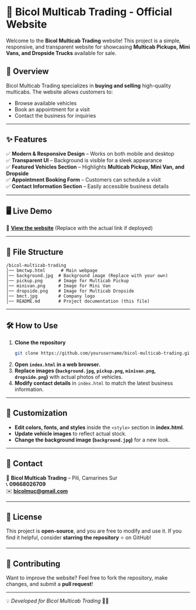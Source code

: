 # 🚗 Bicol Multicab Trading - Official Website  

Welcome to the **Bicol Multicab Trading** website! This project is a simple, responsive, and transparent website for showcasing **Multicab Pickups, Mini Vans, and Dropside Trucks** available for sale.  

## 📌 Overview  

Bicol Multicab Trading specializes in **buying and selling** high-quality multicabs. The website allows customers to:  
- Browse available vehicles  
- Book an appointment for a visit  
- Contact the business for inquiries  

---

## ✨ Features  

✅ **Modern & Responsive Design** – Works on both mobile and desktop  
✅ **Transparent UI** – Background is visible for a sleek appearance  
✅ **Featured Vehicles Section** – Highlights **Multicab Pickup, Mini Van, and Dropside**  
✅ **Appointment Booking Form** – Customers can schedule a visit  
✅ **Contact Information Section** – Easily accessible business details  

---

## 🖥 Live Demo  

🚀 **[View the website](#)** (Replace with the actual link if deployed)  

---

## 📂 File Structure  

```
/bicol-multicab-trading
│── bmctwp.html      # Main webpage
│── background.jpg  # Background image (Replace with your own)
│── pickup.png      # Image for Multicab Pickup
│── minivan.png     # Image for Mini Van
│── dropside.png    # Image for Multicab Dropside
│── bmct.jpg        # Company logo
│── README.md       # Project documentation (this file)
```

---

## 🛠 How to Use  

1. **Clone the repository**  
   ```bash
   git clone https://github.com/yourusername/bicol-multicab-trading.git
   ```
2. **Open `index.html` in a web browser.**  
3. **Replace images (`background.jpg`, `pickup.png`, `minivan.png`, `dropside.png`)** with actual photos of vehicles.  
4. **Modify contact details** in `index.html` to match the latest business information.  

---

## 🎨 Customization  

- **Edit colors, fonts, and styles** inside the `<style>` section in **index.html**.  
- **Update vehicle images** to reflect actual stock.  
- **Change the background image (`background.jpg`)** for a new look.  

---

## 📧 Contact  

📍 **Bicol Multicab Trading** – Pili, Camarines Sur  
📞 **09668026709**  
✉️ **bicolmuc@gmail.com**  

---

## 📜 License  

This project is **open-source**, and you are free to modify and use it. If you find it helpful, consider **starring the repository** ⭐ on GitHub!  

---

## 🤝 Contributing  

Want to improve the website? Feel free to fork the repository, make changes, and submit a **pull request**!  

---

💡 *Developed for Bicol Multicab Trading* 🚗✨
